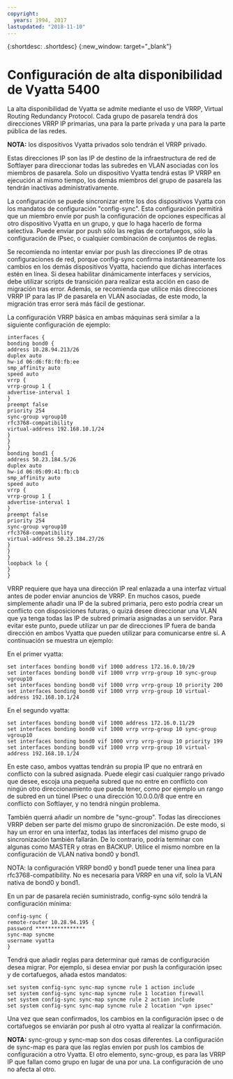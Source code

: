 ```yaml
---
copyright:
  years: 1994, 2017
lastupdated: "2018-11-10"
---
```


{:shortdesc: .shortdesc}
{:new_window: target="_blank"}

# Configuración de alta disponibilidad de Vyatta 5400

La alta disponibilidad de Vyatta se admite mediante el uso de VRRP, Virtual Routing Redundancy Protocol. Cada grupo de pasarela tendrá dos direcciones VRRP IP primarias, una para la parte privada y una para la parte pública de las redes. 

**NOTA:** los dispositivos Vyatta privados solo tendrán el VRRP privado. 

Estas direcciones IP son las IP de destino de la infraestructura de red de Softlayer para direccionar todas las subredes en VLAN asociadas con los miembros de pasarela. Solo un dispositivo Vyatta tendrá estas IP VRRP en ejecución al mismo tiempo, los demás miembros del grupo de pasarela las tendrán inactivas administrativamente.

La configuración se puede sincronizar entre los dos dispositivos Vyatta con los mandatos de configuración "config-sync". Esta configuración permitirá que un miembro envíe por push la configuración de opciones específicas al otro dispositivo Vyatta en un grupo, y que lo haga hacerlo de forma selectiva. Puede enviar por push sólo las reglas de cortafuegos, sólo la configuración de IPsec, o cualquier combinación de conjuntos de reglas. 

Se recomienda no intentar enviar por push las direcciones IP de otras configuraciones de red, porque config-sync confirma instantáneamente los cambios en los demás dispositivos Vyatta, haciendo que dichas interfaces estén en línea. Si desea habilitar dinámicamente interfaces y servicios, debe utilizar scripts de transición para realizar esta acción en caso de migración tras error. Además, se recomienda que utilice más direcciones VRRP IP para las IP de pasarela en VLAN asociadas, de este modo, la migración tras error será más fácil de gestionar.

La configuración VRRP básica en ambas máquinas será similar a la siguiente configuración de ejemplo:

    interfaces {
    bonding bond0 {
    address 10.28.94.213/26
    duplex auto
    hw-id 06:d6:f8:f0:fb:ee
    smp_affinity auto
    speed auto
    vrrp {
    vrrp-group 1 {
    advertise-interval 1
    }
    preempt false
    priority 254
    sync-group vgroup10
    rfc3768-compatibility
    virtual-address 192.168.10.1/24
    }
    }
    }
    bonding bond1 {
    address 50.23.184.5/26
    duplex auto
    hw-id 06:05:09:41:fb:cb
    smp_affinity auto
    speed auto
    vrrp {
    vrrp-group 1 {
    advertise-interval 1
    }
    preempt false
    priority 254
    sync-group vgroup10
    rfc3768-compatibility
    virtual-address 50.23.184.27/26
    }
    }
    }
    loopback lo {
    }
    }

VRRP requiere que haya una dirección IP real enlazada a una interfaz virtual antes de poder enviar anuncios de VRRP. En muchos casos, puede simplemente añadir una IP de la subred primaria, pero esto podría crear un conflicto con disposiciones futuras, o quizá desee direccionar una VLAN que ya tenga todas las IP de subred primaria asignadas a un servidor. Para evitar este punto, puede utilizar un par de direcciones IP fuera de banda dirección en ambos Vyatta que pueden utilizar para comunicarse entre sí. A continuación se muestra un ejemplo:

En el primer vyatta:

    set interfaces bonding bond0 vif 1000 address 172.16.0.10/29
    set interfaces bonding bond0 vif 1000 vrrp vrrp-group 10 sync-group vgroup10
    set interfaces bonding bond0 vif 1000 vrrp vrrp-group 10 priority 200
    set interfaces bonding bond0 vif 1000 vrrp vrrp-group 10 virtual-address 192.168.10.1/24

En el segundo vyatta:

    set interfaces bonding bond0 vif 1000 address 172.16.0.11/29
    set interfaces bonding bond0 vif 1000 vrrp vrrp-group 10 sync-group vgroup10
    set interfaces bonding bond0 vif 1000 vrrp vrrp-group 10 priority 199
    set interfaces bonding bond0 vif 1000 vrrp vrrp-group 10 virtual-address 192.168.10.1/24

En este caso, ambos vyattas tendrán su propia IP que no entrará en conflicto con la subred asignada. Puede elegir casi cualquier rango privado que desee, escoja una pequeña subred que no entre en conflicto con ningún otro direccionamiento que pueda tener, como por ejemplo un rango de subred en un túnel IPsec o una dirección 10.0.0.0/8 que entre en conflicto con Softlayer, y no tendrá ningún problema.

También querrá añadir un nombre de "sync-group". Todas las direcciones VRRP deben ser parte del mismo grupo de sincronización. De este modo, si hay un error en una interfaz, todas las interfaces del mismo grupo de sincronización también fallarán. De lo contrario, podría terminar con algunas como MASTER y otras en BACKUP. Utilice el mismo nombre en la configuración de VLAN nativa bond0 y bond1.

NOTA: la configuración VRRP bond0 y bond1 puede tener una línea para rfc3768-compatibility. No es necesaria para VRRP en una vif, solo la VLAN nativa de bond0 y bond1.

En un par de pasarela recién suministrado, config-sync sólo tendrá la configuración mínima:


    config-sync {
    remote-router 10.28.94.195 {
    password ****************
    sync-map syncme
    username vyatta
    }

Tendrá que añadir reglas para determinar qué ramas de configuración desea migrar. Por ejemplo, si desea enviar por push la configuración ipsec y de cortafuegos, añada estos mandatos:


    set system config-sync sync-map syncme rule 1 action include
    set system config-sync sync-map syncme rule 1 location firewall
    set system config-sync sync-map syncme rule 2 action include
    set system config-sync sync-map syncme rule 2 location "vpn ipsec"

Una vez que sean confirmados, los cambios en la configuración ipsec o de cortafuegos se enviarán por push al otro vyatta al realizar la confirmación.

**NOTA:** sync-group y sync-map son dos cosas diferentes. La configuración de sync-map es para que las reglas envíen por push los cambios de configuración a otro Vyatta. El otro elemento, sync-group, es para las VRRP IP que fallan como grupo en lugar de una por una. La configuración de uno no afecta al otro.
